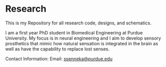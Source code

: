 # Research

This is my Repository for all research code, designs, and schematics.

I am a first year PhD student in Biomedical Engineering at Purdue University. 
My focus is in neural engineering and I aim to develop sensory prosthetics that
mimic how natural sensation is integrated in the brain as well as have the
capability to replace lost senses.

Contact Information:
Email: ssenneka@purdue.edu
